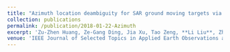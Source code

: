 ```yaml
---
title: "Azimuth location deambiguity for SAR ground moving targets via coprime adjacent arrays"
collection: publications
permalink: /publication/2018-01-22-Azimuth
excerpt: 'Zu-Zhen Huang, Ze-Gang Ding, Jia Xu, Tao Zeng, **Li Liu**, Zhi-Rui Wang, Chang-Hui Feng'
venue: 'IEEE Journal of Selected Topics in Applied Earth Observations and Remote Sensing'
---
```

